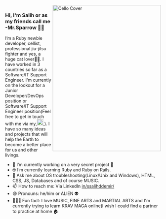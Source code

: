 <img align="right" src="https://github.com/salihhdemirr/salihhdemirr/blob/master/cello.jpg" alt="Cello Cover" width=350px height=475px>

### Hi, I'm Salih or as my friends call me -Mr.Sparrow  🏴‍☠️

I’m a Ruby newbie developer, cellist, professional jiu-jitsu fighter and yes, a huge cat lover🐱‍👓. I have worked in 3 countries so far as a Software/IT Support Engineer. I'm currently on the lookout for a Junior Developer/DevOps position or Software/IT Support Engineer position(Feel free to get in touch with me via my<a href="https://www.linkedin.com/in/ssalihddemir/" target="_blank" rel="nofollow">
<img border="0" alt="Linkedin" src="https://github.com/salihhdemirr/salihhdemirr/blob/master/linkedin.png" width="20" height="20">
</a>). I have so many ideas and projects that will help the Earth to become a better place for us and other livings.

- 📱    I’m currently working on a very secret project 💼
- 🤓    I’m currently learning Ruby and Ruby on Rails.
- 💬    Ask me about OS troubleshooting(Linux/Unix and Windows), HTML, CSS, JS, Databases and of course MUSIC.
- 📫    How to reach me: Via LinkedIn [in/ssalihddemir/](https://www.linkedin.com/in/ssalihddemir/)
- 😄    Pronouns: he/him or ALIEN 👽
- 🚴🏽‍♀️  Fun fact: I love MUSIC, FINE ARTS and MARTIAL ARTS and I'm currently trying to learn KRAV MAGA online(I wish I could find a partner to practice at home 🏠
